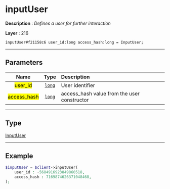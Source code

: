# inputUser

**Description** : *Defines a user for further interaction*

**Layer** : 216

```tl
inputUser#f21158c6 user_id:long access_hash:long = InputUser;
```

---

## Parameters

| Name | Type | Description |
| :---: | :---: | :--- |
| <mark>user_id</mark> | [`long`](type/long) | User identifier |
| <mark>access_hash</mark> | [`long`](type/long) | access_hash value from the user constructor |

---

## Type

[InputUser](type/InputUser)

---

## Example

```php
$inputUser = $client->inputUser(
	user_id : -5684916923849860518,
	access_hash : 7169874626371048468,
);
```